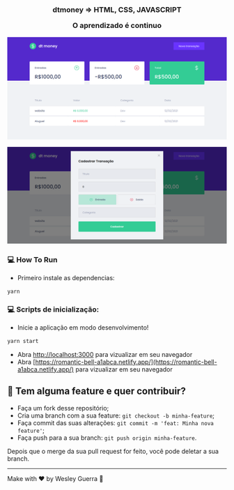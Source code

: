 <h3 align="center">
  dtmoney => HTML, CSS, JAVASCRIPT
  <p> O aprendizado é continuo </P>
</h3>


<p align="center">
   <img src="dtmoney_1.png" >
</p>


<p align="center">
   <img src="dtmoney_2.png" >
</p>

### :computer: How To Run

 * Primeiro instale as dependencias:
 ```bash
 yarn
 ```

### :computer: Scripts de inicialização:
  * Inicie a aplicação em modo desenvolvimento!
 ```bash
yarn start
 ```
 * Abra [http://localhost:3000](http://localhost:3000) para vizualizar em seu navegador
 * Abra [https://romantic-bell-a1abca.netlify.app/](https://romantic-bell-a1abca.netlify.app/) para vizualizar em seu navegador
 

## 🤔 Tem alguma feature e quer contribuir?

- Faça um fork desse repositório;
- Cria uma branch com a sua feature: `git checkout -b minha-feature`;
- Faça commit das suas alterações: `git commit -m 'feat: Minha nova feature'`;
- Faça push para a sua branch: `git push origin minha-feature`.

Depois que o merge da sua pull request for feito, você pode deletar a sua branch.

---

Make with ♥ by Wesley Guerra :wave:




